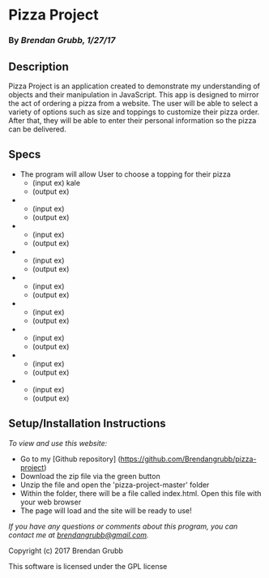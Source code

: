 # **Pizza Project**

### By _Brendan Grubb, 1/27/17_

## Description
Pizza Project is an application created to demonstrate my understanding of objects and their manipulation in JavaScript. This app is designed to mirror the act of ordering a pizza from a website. The user will be able to select a variety of options such as size and toppings to customize their pizza order. After that, they will be able to enter their personal information so the pizza can be delivered.

## Specs

* The program will allow User to choose a topping for their pizza
  * (input ex) kale
  * (output ex)
*
  * (input ex)
  * (output ex)
*
  * (input ex)
  * (output ex)
*
  * (input ex)
  * (output ex)
*
  * (input ex)
  * (output ex)
*
  * (input ex)
  * (output ex)
*
  * (input ex)
  * (output ex)
*
  * (input ex)
  * (output ex)
*
  * (input ex)
  * (output ex)



## Setup/Installation Instructions

_To view and use this website:_
* Go to my [Github repository] (https://github.com/Brendangrubb/pizza-project)
* Download the zip file via the green button
* Unzip the file and open the 'pizza-project-master' folder
* Within the folder, there will be a file called index.html. Open this file with your web browser
* The page will load and the site will be ready to use!



_If you have any questions or comments about this program, you can contact me at [brendangrubb@gmail.com](mailto:brendangrubb@gmail.com)._

Copyright (c) 2017 Brendan Grubb

This software is licensed under the GPL license
